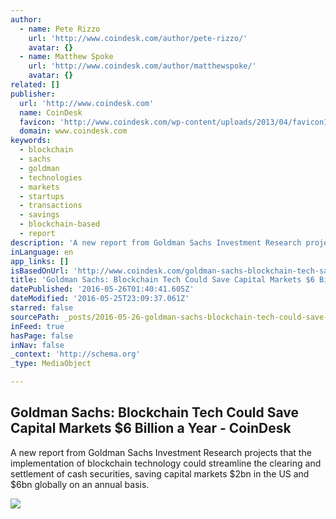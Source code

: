 ```yaml
---
author:
  - name: Pete Rizzo
    url: 'http://www.coindesk.com/author/pete-rizzo/'
    avatar: {}
  - name: Matthew Spoke
    url: 'http://www.coindesk.com/author/matthewspoke/'
    avatar: {}
related: []
publisher:
  url: 'http://www.coindesk.com'
  name: CoinDesk
  favicon: 'http://www.coindesk.com/wp-content/uploads/2013/04/favicon1.ico?ffe887'
  domain: www.coindesk.com
keywords:
  - blockchain
  - sachs
  - goldman
  - technologies
  - markets
  - startups
  - transactions
  - savings
  - blockchain-based
  - report
description: 'A new report from Goldman Sachs Investment Research projects that the implementation of blockchain technology could streamline the clearing and settlement of cash securities, saving capital markets $2bn in the US and $6bn globally on an annual basis.'
inLanguage: en
app_links: []
isBasedOnUrl: 'http://www.coindesk.com/goldman-sachs-blockchain-tech-save-capital-markets-12-billion/'
title: 'Goldman Sachs: Blockchain Tech Could Save Capital Markets $6 Billion a Year - CoinDesk'
datePublished: '2016-05-26T01:40:41.605Z'
dateModified: '2016-05-25T23:09:37.061Z'
starred: false
sourcePath: _posts/2016-05-26-goldman-sachs-blockchain-tech-could-save-capital-markets-dollar6.md
inFeed: true
hasPage: false
inNav: false
_context: 'http://schema.org'
_type: MediaObject

---
```

<article style=""><h1>Goldman Sachs: Blockchain Tech Could Save Capital Markets $6 Billion a Year - CoinDesk</h1><p>A new report from Goldman Sachs Investment Research projects that the implementation of blockchain technology could streamline the clearing and settlement of cash securities, saving capital markets $2bn in the US and $6bn globally on an annual basis.</p><img src="http://media.coindesk.com/2016/05/Screen-Shot-2016-05-25-at-6.10.32-PM-e1464214218283.png" /></article>